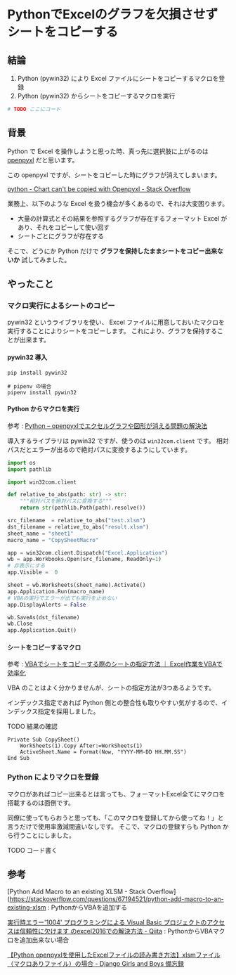 # PythonでExcelのグラフを欠損させずシートをコピーする

## 結論

1. Python (pywin32) により Excel ファイルにシートをコピーするマクロを登録
2. Python (pywin32) からシートをコピーするマクロを実行

```py
# TODO ここにコード
```

## 背景

Python で Excel を操作しようと思った時、真っ先に選択肢に上がるのは [openpyxl](https://openpyxl.readthedocs.io/en/latest/index.html) だと思います。

この openpyxl ですが、シートをコピーした時にグラフが消えてしまいます。

[python - Chart can't be copied with Openpyxl - Stack Overflow](https://stackoverflow.com/questions/67494403/chart-cant-be-copied-with-openpyxl)

業務上、以下のような Excel を扱う機会が多くあるので、それは大変困ります。

- 大量の計算式とその結果を参照するグラフが存在するフォーマット Excel があり、それをコピーして使い回す
- シートごとにグラフが存在する

そこで、どうにか Python だけで **グラフを保持したままシートをコピー出来ないか** 試してみました。

## やったこと

### マクロ実行によるシートのコピー

pywin32 というライブラリを使い、 Excel ファイルに用意しておいたマクロを実行することによりシートをコピーします。
これにより、グラフを保持することが出来ます。

#### pywin32 導入

```shell
pip install pywin32

# pipenv の場合
pipenv install pywin32
```

#### Python からマクロを実行

参考 : [Python – openpyxlでエクセルグラフや図形が消える問題の解決法](https://miya-mitsu.com/python-openpyxl-excel-graph-image-textbox/)

導入するライブラリは pywin32 ですが、使うのは `win32com.client` です。
相対パスだとエラーが出るので絶対パスに変換するようにしています。

```py
import os
import pathlib

import win32com.client

def relative_to_abs(path: str) -> str:
    """相対パスを絶対パスに変換する"""
    return str(pathlib.Path(path).resolve())

src_filename  = relative_to_abs("test.xlsm")
dst_filename = relative_to_abs("result.xlsm")
sheet_name = "sheet1"
macro_name = "CopySheetMacro"

app = win32com.client.Dispatch("Excel.Application")
wb = app.Workbooks.Open(src_filename, ReadOnly=1)
# 非表示にする
app.Visible =  0

sheet = wb.Worksheets(sheet_name).Activate()
app.Application.Run(macro_name)
# VBAの実行でエラーが出ても実行を止めない
app.DisplayAlerts = False

wb.SaveAs(dst_filename)
wb.Close
app.Application.Quit()
```

#### シートをコピーするマクロ

参考 : [VBAでシートをコピーする際のシートの指定方法 ｜ Excel作業をVBAで効率化](https://vbabeginner.net/how-to-specify-a-sheet-when-copying-a-sheet/)

VBA のことはよく分かりませんが、シートの指定方法が3つあるようです。

インデックス指定であれば Python 側との整合性も取りやすい気がするので、インデックス指定を採用しました。

TODO 結果の確認

```vba
Private Sub CopySheet()
    WorkSheets(1).Copy After:=WorkSheets(1)
    ActiveSheet.Name = Format(Now, "YYYY-MM-DD HH.MM.SS")
End Sub
```

### Python によりマクロを登録

マクロがあればコピー出来るとは言っても、フォーマットExcel全てにマクロを搭載するのは面倒です。

同僚に使ってもらおうと思っても、「このマクロを登録してから使ってね！」と言うだけで使用率激減間違いなしです。
そこで、マクロの登録すらも Python から行うことにしました。

TODO コード書く


## 参考

[Python Add Macro to an existing XLSM - Stack Overflow](https://stackoverflow.com/questions/67194521/python-add-macro-to-an-existing-xlsm : PythonからVBAを追加する

[実行時エラー'1004' プログラミングによる Visual Basic プロジェクトのアクセスは信頼性に欠けます のexcel2016での解決方法 - Qiita](https://qiita.com/moitaro/items/03cf067afd5da02b876c) : PythonからVBAマクロを追加出来ない場合

[【Python openpyxlを使用したExcelファイルの読み書き方法】xlsmファイル（マクロありファイル）の場合 - Django Girls and Boys 備忘録](https://kuku81kuku81.hatenablog.com/entry/2022/04/27_python_excel_readwrite_xlsmfile)
